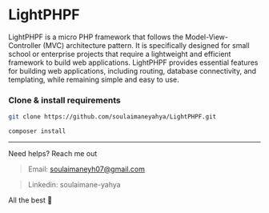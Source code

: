 # LightPHPF

LightPHPF is a micro PHP framework that follows the Model-View-Controller (MVC) architecture pattern.
It is specifically designed for small school or enterprise projects that require a lightweight and efficient framework to build web applications.
LightPHPF provides essential features for building web applications, including routing, database connectivity, and templating, while remaining simple and easy to use.

### Clone & install requirements

```sh
git clone https://github.com/soulaimaneyahya/LightPHPF.git
```

```composer
composer install
```

---

Need helps? Reach me out

> Email: soulaimaneyh07@gmail.com

> Linkedin: soulaimane-yahya

All the best :beer:
